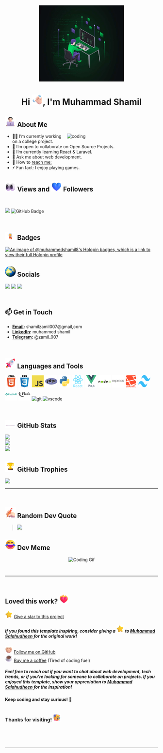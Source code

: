 <p align="center"><img src="./assets/webdeveloper.jpg" height="250"></p>
<h1 align="center">Hi <img src="./assets/Waving%20Hand%20Light%20Skin%20Tone.png" alt="Waving Hand Light Skin Tone" width="35" />, I'm Muhammad Shamil</h1>

## <img src="./assets/Man%20Technologist%20Light%20Skin%20Tone.png" width="35"/> About Me

<img alt="coding" align="right" width="300" src="./assets/coding.gif"/>

- 👨‍💻 I’m currently working on a college project.
- 🤝 I’m open to collaborate on Open Source Projects.
- 🌱 I’m currently learning React & Laravel.
- 💬 Ask me about web development.
- 📧 How to [reach me: ](mailto:shamilzamil007@gmail.com)
- ⚡ Fun fact: I enjoy playing games.

## <img src="./assets/Eyes.png" width="35"/> Views and <img src="./assets/Blue%20Heart.png" width="35"/> Followers
<br />
<p>
    <img src="https://komarev.com/ghpvc/?username=muhammedshamil8">
  <img src="https://img.shields.io/github/followers/muhammedshamil8?label=Followers&style=social" alt="GitHub Badge">
</p>

<br />

## <img src="./assets/badge.gif" width="35"/> Badges

[![An image of @muhammedshamil8's Holopin badges, which is a link to view their full Holopin profile](https://holopin.me/muhammedshamil8)](https://holopin.io/@muhammedshamil8)

## <img src="./assets/spinning-globe-animated.gif" width="35"/> Socials

<p >
  <a href="https://twitter.com/" target="_blank"><img src="https://img.icons8.com/fluent/48/000000/twitter.png"/></a>
  <a href="https://www.linkedin.com/in/muhammed-shamil-65878227a/" target="_blank"><img src="https://img.icons8.com/fluency/1x/linkedin.png"/></a>
  <a href="https://www.instagram.com/" target="_blank"><img src="https://img.icons8.com/fluent/48/000000/instagram-new.png"/></a>
</p>

<br>

## 📫 Get in Touch

- **[Email](mailto:shamilzamil007@gmail.com):** shamilzamil007@gmail,com
- **[LinkedIn](https://www.linkedin.com/in/muhammed-shamil-65878227a/):** muhammed shamil
- **[Telegram](https://t.me/zamil_007):** @zamil_007

<br>

## <img src="./assets/Rocket.png" width="35"/> Languages and Tools

<p > 
  <img src="https://raw.githubusercontent.com/devicons/devicon/master/icons/html5/html5-original-wordmark.svg" alt="html5" width="40" height="40"/>
  <img src="https://raw.githubusercontent.com/devicons/devicon/master/icons/css3/css3-original-wordmark.svg" alt="css3" width="40" height="40"/>
  <img src="https://raw.githubusercontent.com/devicons/devicon/master/icons/javascript/javascript-original.svg" alt="javascript" width="40" height="40"/>
  <img src="https://raw.githubusercontent.com/devicons/devicon/master/icons/php/php-original.svg" alt="php" width="40" height="40"/>
  <img src="https://raw.githubusercontent.com/devicons/devicon/master/icons/python/python-original.svg" alt="python" width="40" height="40"/>
  <img src="https://raw.githubusercontent.com/devicons/devicon/master/icons/react/react-original-wordmark.svg" alt="react" width="40" height="40"/>
  <img src="https://raw.githubusercontent.com/devicons/devicon/master/icons/vuejs/vuejs-original-wordmark.svg" alt="vuejs" width="40" height="40"/>
  <img src="https://raw.githubusercontent.com/devicons/devicon/master/icons/nodejs/nodejs-original-wordmark.svg" alt="nodejs" width="40" height="40"/>
  <img src="https://raw.githubusercontent.com/devicons/devicon/master/icons/express/express-original-wordmark.svg" alt="express" width="40" height="40"/>
  <img src="https://raw.githubusercontent.com/devicons/devicon/master/icons/laravel/laravel-plain-wordmark.svg" alt="laravel" width="40" height="40"/>
  <img src="./assets/Tailwind_CSS.png" alt="tailwindcss" width="40" height="40"/>
  <img src="https://raw.githubusercontent.com/devicons/devicon/master/icons/fastapi/fastapi-original-wordmark.svg" alt="fastapi" width="40" height="40"/>
  <img src="https://raw.githubusercontent.com/devicons/devicon/master/icons/flask/flask-original-wordmark.svg" alt="flask" width="40" height="40"/>
  <img src="https://www.vectorlogo.zone/logos/git-scm/git-scm-icon.svg" alt="git" width="40" height="40"/>
  <img src="https://img.icons8.com/color/48/000000/visual-studio-code-2019.png" alt="vscode" width="40" height="40"/>
  <!-- Add more icons for your tools -->
</p>

<br>

## <img src="./assets/graph-animation.gif" width="35"/> GitHub Stats

<p >
  <img src="https://github-readme-stats-sigma-five.vercel.app/api?username=muhammedshamil8&theme=dark&hide_border=true&include_all_commits=false&count_private=true"><br/>
  <img src="https://github-readme-streak-stats.herokuapp.com/?user=muhammedshamil8&theme=dark&hide_border=true"><br/>
  <img src="https://github-readme-stats-sigma-five.vercel.app/api/top-langs/?username=muhammedshamil8&theme=dark&hide_border=true&include_all_commits=false&count_private=true&layout=compact">
</p>

## <img src="./assets/trophies.gif" width="35"/> GitHub Trophies

<p >
  <img src="https://github-profile-trophy.vercel.app/?username=muhammedshamil8&theme=dark_dimmed&no-frame=false&no-bg=true&margin-w=4">
</p>

---

<br>

## <img src="./assets/Writing%20Hand%20Light%20Skin%20Tone.png" width="35"/> Random Dev Quote

>![](https://quotes-github-readme.vercel.app/api?type=horizontal&theme=dark)

## <img src="./assets/Face%20with%20Tears%20of%20Joy.png" width="35"/>  Dev Meme

<p align="center"><img src="https://media.giphy.com/media/USV0ym3bVWQJJmNu3N/giphy.gif" alt="Coding Gif"/></p>

<br />

---

<br>

## Loved this work? <img src="./assets/Heart%20on%20Fire.png" width="30">

  <img src="assets/Star.png" width="25"/> [Give a star to this project](https://github.com/muhammedshamil8/muhammedshamil8) <br/>
##### If you found this template inspiring, consider giving a <img src="assets/Star.png" width="25"/> to [Muhammad Salahudheen](https://github.com/MhdSalahu) for the original work!

  <img src="assets/Folded%20Hands%20Light%20Skin%20Tone.png" width="25"/> [Follow me on GitHub](https://github.com/muhammedshamil8)<br/>
  <img src="assets/Hot%20Beverage.png" width="25"/> [Buy me a coffee](https://www.buymeacoffee.com/shamilzamil007) (Tired of coding fuel)

##### Feel free to reach out if you want to chat about web development, tech trends, or if you're looking for someone to collaborate on projects. If you enjoyed this template, show your appreciation to [Muhammad Salahudheen](https://github.com/MhdSalahu) for the inspiration!

**Keep coding and stay curious!** 🚀
<br><br>

### Thanks for visiting! <img src="./assets/Partying%20Face.png" width="25">

<br><br><br>

---

